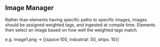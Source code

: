 ## Image Manager

Rather than elements having specific paths to specific images, images should be assigned weighted tags, and ingested at compile time.
Elements then select an image based on how well the weighted tags match.


e.g. image1.png -> [{space:100, industrial: 50, ships: 10}]